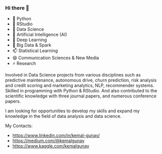 ### Hi there 👋

- 🔭 Python
- 🔭 RStudio
- 🌱 Data Science
- 👯 Artificial Intelligence (AI)
- 🤔 Deep Learning
- 💬 Big Data & Spark
- 📫 Statistical Learning
- 😄 Communication Sciences & New Media
- ⚡ Research

Involved in Data Science projects from various disciplines such as predictive maintenance, autonomous drive, churn prediction, risk analysis and credit scoring and marketing analytics, NLP, recommender systems. Skilled in programming with Python & RStudio. And also contributed to the scientific knowledge with three journal papers, and numerous conference papers.

I am looking for opportunities to develop my skills and expand my knowledge in the field of data analysis and data science.


My Contacts:

* https://www.linkedin.com/in/kemal-gunay/
* https://medium.com/@kemalgunay
* https://www.kaggle.com/kemalgunay
